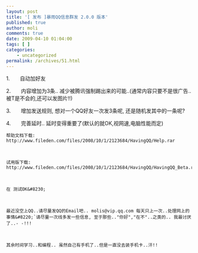 ```yaml
---
layout: post
title: '[ 发布 ]暴雨QQ信息群发 2.0.0 版本'
published: true
author: moli
comments: true
date: 2009-04-10 01:04:00
tags: [ ]
categories:
    - uncategorized
permalink: /archives/51.html
---
```




  1.&nbsp;&nbsp;&nbsp;&nbsp;&nbsp;&nbsp; 自动加好友



  2.&nbsp;&nbsp;&nbsp;&nbsp;&nbsp;&nbsp; 内容增加为3条.. 减少被腾讯强制踢出来的可能..(通常内容只要不是很广告..被T是不会的,还可以发图片!!)



  3.&nbsp;&nbsp;&nbsp;&nbsp;&nbsp;&nbsp; 增加发送规则, 想对一个QQ好友一次发3条呢, 还是随机发其中的一条呢? 



  4.&nbsp;&nbsp;&nbsp;&nbsp;&nbsp;&nbsp; 完善延时.. 延时变得重要了(默认的就OK,视网速,电脑性能而定)



  
    帮助文档下载: http://www.fileden.com/files/2008/10/1/2123684/HavingQQ/Help.rar 
  
  
  
    试用版下载: http://www.fileden.com/files/2008/10/1/2123684/HavingQQ/HavingQQ_Beta.rar
  
  
  
    在 测试OK&#8230;
  
  
  
    最近没空上QQ..请尽量发QQ的Email吧.. molis@vip.qq.com 每天只上一次..处理网上的事情&#8220;`请尽量一次线多发一些信息, 至于那些.."你好","在不"..之类的.. 我最讨厌了..- -!!!
  
  
  
    其余时间学习..和编程.. 虽然自己有手机了..但是一直没去装手机卡..汗!!
  
